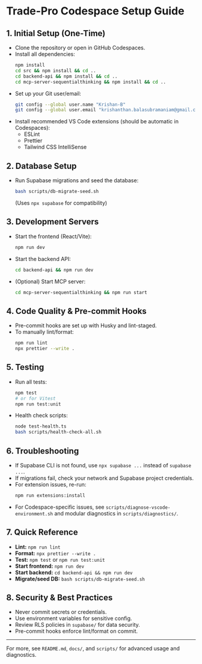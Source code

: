 # Trade-Pro Codespace Setup Guide

## 1. Initial Setup (One-Time)

- Clone the repository or open in GitHub Codespaces.
- Install all dependencies:
  ```bash
  npm install
  cd src && npm install && cd ..
  cd backend-api && npm install && cd ..
  cd mcp-server-sequentialthinking && npm install && cd ..
  ```
- Set up your Git user/email:
  ```bash
  git config --global user.name "Krishan-B"
  git config --global user.email "krishanthan.balasubramaniam@gmail.com"
  ```
- Install recommended VS Code extensions (should be automatic in Codespaces):
  - ESLint
  - Prettier
  - Tailwind CSS IntelliSense

## 2. Database Setup

- Run Supabase migrations and seed the database:
  ```bash
  bash scripts/db-migrate-seed.sh
  ```
  (Uses `npx supabase` for compatibility)

## 3. Development Servers

- Start the frontend (React/Vite):
  ```bash
  npm run dev
  ```
- Start the backend API:
  ```bash
  cd backend-api && npm run dev
  ```
- (Optional) Start MCP server:
  ```bash
  cd mcp-server-sequentialthinking && npm run start
  ```

## 4. Code Quality & Pre-commit Hooks

- Pre-commit hooks are set up with Husky and lint-staged.
- To manually lint/format:
  ```bash
  npm run lint
  npx prettier --write .
  ```

## 5. Testing

- Run all tests:
  ```bash
  npm test
  # or for Vitest
  npm run test:unit
  ```
- Health check scripts:
  ```bash
  node test-health.ts
  bash scripts/health-check-all.sh
  ```

## 6. Troubleshooting

- If Supabase CLI is not found, use `npx supabase ...` instead of `supabase ...`.
- If migrations fail, check your network and Supabase project credentials.
- For extension issues, re-run:
  ```bash
  npm run extensions:install
  ```
- For Codespace-specific issues, see `scripts/diagnose-vscode-environment.sh` and modular
  diagnostics in `scripts/diagnostics/`.

## 7. Quick Reference

- **Lint:** `npm run lint`
- **Format:** `npx prettier --write .`
- **Test:** `npm test` or `npm run test:unit`
- **Start frontend:** `npm run dev`
- **Start backend:** `cd backend-api && npm run dev`
- **Migrate/seed DB:** `bash scripts/db-migrate-seed.sh`

## 8. Security & Best Practices

- Never commit secrets or credentials.
- Use environment variables for sensitive config.
- Review RLS policies in `supabase/` for data security.
- Pre-commit hooks enforce lint/format on commit.

---

For more, see `README.md`, `docs/`, and `scripts/` for advanced usage and diagnostics.
